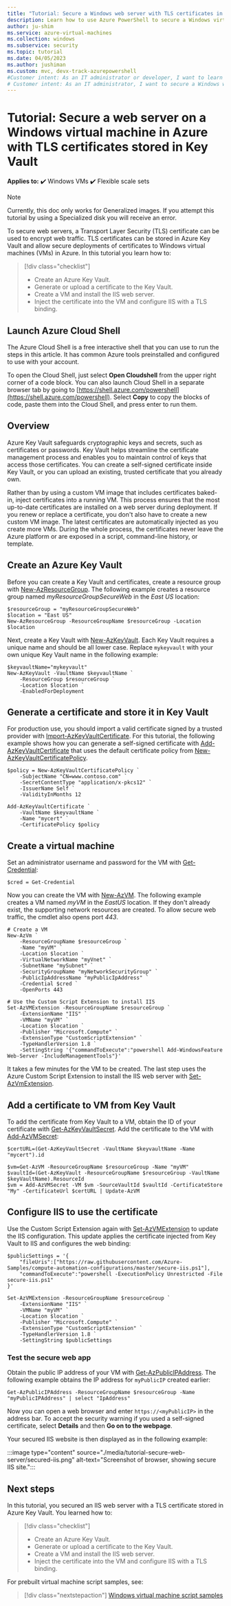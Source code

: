 ```yaml
---
title: "Tutorial: Secure a Windows web server with TLS certificates in Azure"
description: Learn how to use Azure PowerShell to secure a Windows virtual machine that runs the IIS web server with TLS certificates stored in Azure Key Vault.
author: ju-shim
ms.service: azure-virtual-machines
ms.collection: windows
ms.subservice: security
ms.topic: tutorial
ms.date: 04/05/2023
ms.author: jushiman
ms.custom: mvc, devx-track-azurepowershell
#Customer intent: As an IT administrator or developer, I want to learn how to secure a web server with TLS certificates so that I can protect my customer data on web applications that I build and run.
# Customer intent: As an IT administrator, I want to secure a Windows web server with TLS certificates using Azure Key Vault, so that I can ensure secure communications and protect sensitive data in the applications I deploy.
---
```


# Tutorial: Secure a web server on a Windows virtual machine in Azure with TLS certificates stored in Key Vault

**Applies to:** :heavy_check_mark: Windows VMs :heavy_check_mark: Flexible scale sets

> [!NOTE]
> Currently, this doc only works for Generalized images. If you attempt this tutorial by using a Specialized disk you will receive an error.

To secure web servers, a Transport Layer Security (TLS) certificate can be used to encrypt web traffic. TLS certificates can be stored in Azure Key Vault and allow secure deployments of certificates to Windows virtual machines (VMs) in Azure. In this tutorial you learn how to:

> [!div class="checklist"]
> * Create an Azure Key Vault.
> * Generate or upload a certificate to the Key Vault.
> * Create a VM and install the IIS web server.
> * Inject the certificate into the VM and configure IIS with a TLS binding.

## Launch Azure Cloud Shell

The Azure Cloud Shell is a free interactive shell that you can use to run the steps in this article. It has common Azure tools preinstalled and configured to use with your account.

To open the Cloud Shell, just select **Open Cloudshell** from the upper right corner of a code block. You can also launch Cloud Shell in a separate browser tab by going to [https://shell.azure.com/powershell](https://shell.azure.com/powershell). Select **Copy** to copy the blocks of code, paste them into the Cloud Shell, and press enter to run them.

## Overview

Azure Key Vault safeguards cryptographic keys and secrets, such as certificates or passwords. Key Vault helps streamline the certificate management process and enables you to maintain control of keys that access those certificates. You can create a self-signed certificate inside Key Vault, or you can upload an existing, trusted certificate that you already own.

Rather than by using a custom VM image that includes certificates baked-in, inject certificates into a running VM. This process ensures that the most up-to-date certificates are installed on a web server during deployment. If you renew or replace a certificate, you don't also have to create a new custom VM image. The latest certificates are automatically injected as you create more VMs. During the whole process, the certificates never leave the Azure platform or are exposed in a script, command-line history, or template.

## Create an Azure Key Vault

Before you can create a Key Vault and certificates, create a resource group with [New-AzResourceGroup](/powershell/module/az.resources/new-azresourcegroup). The following example creates a resource group named *myResourceGroupSecureWeb* in the *East US* location:

```azurepowershell-interactive
$resourceGroup = "myResourceGroupSecureWeb"
$location = "East US"
New-AzResourceGroup -ResourceGroupName $resourceGroup -Location $location
```

Next, create a Key Vault with [New-AzKeyVault](/powershell/module/az.keyvault/new-azkeyvault). Each Key Vault requires a unique name and should be all lower case. Replace `mykeyvault` with your own unique Key Vault name in the following example:

```azurepowershell-interactive
$keyvaultName="mykeyvault"
New-AzKeyVault -VaultName $keyvaultName `
    -ResourceGroup $resourceGroup `
    -Location $location `
    -EnabledForDeployment
```

## Generate a certificate and store it in Key Vault

For production use, you should import a valid certificate signed by a trusted provider with [Import-AzKeyVaultCertificate](/powershell/module/az.keyvault/import-azkeyvaultcertificate). For this tutorial, the following example shows how you can generate a self-signed certificate with [Add-AzKeyVaultCertificate](/powershell/module/az.keyvault/add-azkeyvaultcertificate) that uses the default certificate policy from [New-AzKeyVaultCertificatePolicy](/powershell/module/az.keyvault/new-azkeyvaultcertificatepolicy).

```azurepowershell-interactive
$policy = New-AzKeyVaultCertificatePolicy `
    -SubjectName "CN=www.contoso.com" `
    -SecretContentType "application/x-pkcs12" `
    -IssuerName Self `
    -ValidityInMonths 12

Add-AzKeyVaultCertificate `
    -VaultName $keyvaultName `
    -Name "mycert" `
    -CertificatePolicy $policy 
```

## Create a virtual machine

Set an administrator username and password for the VM with [Get-Credential](/powershell/module/microsoft.powershell.security/get-credential):

```azurepowershell-interactive
$cred = Get-Credential
```

Now you can create the VM with [New-AzVM](/powershell/module/az.compute/new-azvm). The following example creates a VM named *myVM* in the *EastUS* location. If they don't already exist, the supporting network resources are created. To allow secure web traffic, the cmdlet also opens port *443*.

```azurepowershell-interactive
# Create a VM
New-AzVm `
    -ResourceGroupName $resourceGroup `
    -Name "myVM" `
    -Location $location `
    -VirtualNetworkName "myVnet" `
    -SubnetName "mySubnet" `
    -SecurityGroupName "myNetworkSecurityGroup" `
    -PublicIpAddressName "myPublicIpAddress" `
    -Credential $cred `
    -OpenPorts 443

# Use the Custom Script Extension to install IIS
Set-AzVMExtension -ResourceGroupName $resourceGroup `
    -ExtensionName "IIS" `
    -VMName "myVM" `
    -Location $location `
    -Publisher "Microsoft.Compute" `
    -ExtensionType "CustomScriptExtension" `
    -TypeHandlerVersion 1.8 `
    -SettingString '{"commandToExecute":"powershell Add-WindowsFeature Web-Server -IncludeManagementTools"}'
```

It takes a few minutes for the VM to be created. The last step uses the Azure Custom Script Extension to install the IIS web server with [Set-AzVmExtension](/powershell/module/az.compute/set-azvmextension).

## Add a certificate to VM from Key Vault

To add the certificate from Key Vault to a VM, obtain the ID of your certificate with [Get-AzKeyVaultSecret](/powershell/module/az.keyvault/get-azkeyvaultsecret). Add the certificate to the VM with [Add-AzVMSecret](/powershell/module/az.compute/add-azvmsecret):

```azurepowershell-interactive
$certURL=(Get-AzKeyVaultSecret -VaultName $keyvaultName -Name "mycert").id

$vm=Get-AzVM -ResourceGroupName $resourceGroup -Name "myVM"
$vaultId=(Get-AzKeyVault -ResourceGroupName $resourceGroup -VaultName $keyVaultName).ResourceId
$vm = Add-AzVMSecret -VM $vm -SourceVaultId $vaultId -CertificateStore "My" -CertificateUrl $certURL | Update-AzVM
```

## Configure IIS to use the certificate

Use the Custom Script Extension again with [Set-AzVMExtension](/powershell/module/az.compute/set-azvmextension) to update the IIS configuration. This update applies the certificate injected from Key Vault to IIS and configures the web binding:

```azurepowershell-interactive
$publicSettings = '{
    "fileUris":["https://raw.githubusercontent.com/Azure-Samples/compute-automation-configurations/master/secure-iis.ps1"],
    "commandToExecute":"powershell -ExecutionPolicy Unrestricted -File secure-iis.ps1"
}'

Set-AzVMExtension -ResourceGroupName $resourceGroup `
    -ExtensionName "IIS" `
    -VMName "myVM" `
    -Location $location `
    -Publisher "Microsoft.Compute" `
    -ExtensionType "CustomScriptExtension" `
    -TypeHandlerVersion 1.8 `
    -SettingString $publicSettings
```

### Test the secure web app

Obtain the public IP address of your VM with [Get-AzPublicIPAddress](/powershell/module/az.network/get-azpublicipaddress). The following example obtains the IP address for `myPublicIP` created earlier:

```azurepowershell-interactive
Get-AzPublicIPAddress -ResourceGroupName $resourceGroup -Name "myPublicIPAddress" | select "IpAddress"
```

Now you can open a web browser and enter `https://<myPublicIP>` in the address bar. To accept the security warning if you used a self-signed certificate, select **Details** and then **Go on to the webpage**.

Your secured IIS website is then displayed as in the following example:

:::image type="content" source="./media/tutorial-secure-web-server/secured-iis.png" alt-text="Screenshot of browser, showing secure IIS site.":::

## Next steps

In this tutorial, you secured an IIS web server with a TLS certificate stored in Azure Key Vault. You learned how to:

> [!div class="checklist"]
> * Create an Azure Key Vault.
> * Generate or upload a certificate to the Key Vault.
> * Create a VM and install the IIS web server.
> * Inject the certificate into the VM and configure IIS with a TLS binding.

For prebuilt virtual machine script samples, see:

> [!div class="nextstepaction"]
> [Windows virtual machine script samples](https://github.com/Azure/azure-docs-powershell-samples/tree/master/virtual-machine)
